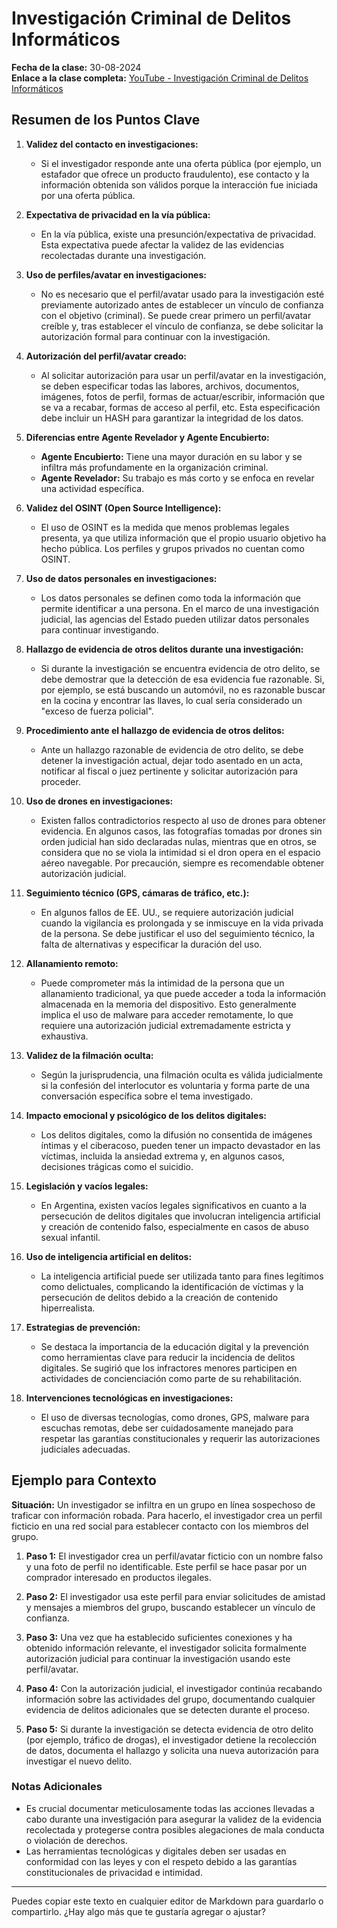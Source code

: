# Investigación Criminal de Delitos Informáticos

**Fecha de la clase:** 30-08-2024  
**Enlace a la clase completa:** [YouTube - Investigación Criminal de Delitos Informáticos](https://youtu.be/BgUHQR7jzfE)

## Resumen de los Puntos Clave

1. **Validez del contacto en investigaciones:**
   - Si el investigador responde ante una oferta pública (por ejemplo, un estafador que ofrece un producto fraudulento), ese contacto y la información obtenida son válidos porque la interacción fue iniciada por una oferta pública.

2. **Expectativa de privacidad en la vía pública:**
   - En la vía pública, existe una presunción/expectativa de privacidad. Esta expectativa puede afectar la validez de las evidencias recolectadas durante una investigación.

3. **Uso de perfiles/avatar en investigaciones:**
   - No es necesario que el perfil/avatar usado para la investigación esté previamente autorizado antes de establecer un vínculo de confianza con el objetivo (criminal). Se puede crear primero un perfil/avatar creíble y, tras establecer el vínculo de confianza, se debe solicitar la autorización formal para continuar con la investigación.

4. **Autorización del perfil/avatar creado:**
   - Al solicitar autorización para usar un perfil/avatar en la investigación, se deben especificar todas las labores, archivos, documentos, imágenes, fotos de perfil, formas de actuar/escribir, información que se va a recabar, formas de acceso al perfil, etc. Esta especificación debe incluir un HASH para garantizar la integridad de los datos.

5. **Diferencias entre Agente Revelador y Agente Encubierto:**
   - **Agente Encubierto:** Tiene una mayor duración en su labor y se infiltra más profundamente en la organización criminal.
   - **Agente Revelador:** Su trabajo es más corto y se enfoca en revelar una actividad específica.

6. **Validez del OSINT (Open Source Intelligence):**
   - El uso de OSINT es la medida que menos problemas legales presenta, ya que utiliza información que el propio usuario objetivo ha hecho pública. Los perfiles y grupos privados no cuentan como OSINT.

7. **Uso de datos personales en investigaciones:**
   - Los datos personales se definen como toda la información que permite identificar a una persona. En el marco de una investigación judicial, las agencias del Estado pueden utilizar datos personales para continuar investigando.

8. **Hallazgo de evidencia de otros delitos durante una investigación:**
   - Si durante la investigación se encuentra evidencia de otro delito, se debe demostrar que la detección de esa evidencia fue razonable. Si, por ejemplo, se está buscando un automóvil, no es razonable buscar en la cocina y encontrar las llaves, lo cual sería considerado un "exceso de fuerza policial".

9. **Procedimiento ante el hallazgo de evidencia de otros delitos:**
   - Ante un hallazgo razonable de evidencia de otro delito, se debe detener la investigación actual, dejar todo asentado en un acta, notificar al fiscal o juez pertinente y solicitar autorización para proceder.

10. **Uso de drones en investigaciones:**
    - Existen fallos contradictorios respecto al uso de drones para obtener evidencia. En algunos casos, las fotografías tomadas por drones sin orden judicial han sido declaradas nulas, mientras que en otros, se considera que no se viola la intimidad si el dron opera en el espacio aéreo navegable. Por precaución, siempre es recomendable obtener autorización judicial.

11. **Seguimiento técnico (GPS, cámaras de tráfico, etc.):**
    - En algunos fallos de EE. UU., se requiere autorización judicial cuando la vigilancia es prolongada y se inmiscuye en la vida privada de la persona. Se debe justificar el uso del seguimiento técnico, la falta de alternativas y especificar la duración del uso.

12. **Allanamiento remoto:**
    - Puede comprometer más la intimidad de la persona que un allanamiento tradicional, ya que puede acceder a toda la información almacenada en la memoria del dispositivo. Esto generalmente implica el uso de malware para acceder remotamente, lo que requiere una autorización judicial extremadamente estricta y exhaustiva.

13. **Validez de la filmación oculta:**
    - Según la jurisprudencia, una filmación oculta es válida judicialmente si la confesión del interlocutor es voluntaria y forma parte de una conversación específica sobre el tema investigado.

14. **Impacto emocional y psicológico de los delitos digitales:**
    - Los delitos digitales, como la difusión no consentida de imágenes íntimas y el ciberacoso, pueden tener un impacto devastador en las víctimas, incluida la ansiedad extrema y, en algunos casos, decisiones trágicas como el suicidio.

15. **Legislación y vacíos legales:**
    - En Argentina, existen vacíos legales significativos en cuanto a la persecución de delitos digitales que involucran inteligencia artificial y creación de contenido falso, especialmente en casos de abuso sexual infantil.

16. **Uso de inteligencia artificial en delitos:**
    - La inteligencia artificial puede ser utilizada tanto para fines legítimos como delictuales, complicando la identificación de víctimas y la persecución de delitos debido a la creación de contenido hiperrealista.

17. **Estrategias de prevención:**
    - Se destaca la importancia de la educación digital y la prevención como herramientas clave para reducir la incidencia de delitos digitales. Se sugirió que los infractores menores participen en actividades de concienciación como parte de su rehabilitación.

18. **Intervenciones tecnológicas en investigaciones:**
    - El uso de diversas tecnologías, como drones, GPS, malware para escuchas remotas, debe ser cuidadosamente manejado para respetar las garantías constitucionales y requerir las autorizaciones judiciales adecuadas.

## Ejemplo para Contexto

**Situación:** Un investigador se infiltra en un grupo en línea sospechoso de traficar con información robada. Para hacerlo, el investigador crea un perfil ficticio en una red social para establecer contacto con los miembros del grupo.

1. **Paso 1:** El investigador crea un perfil/avatar ficticio con un nombre falso y una foto de perfil no identificable. Este perfil se hace pasar por un comprador interesado en productos ilegales.

2. **Paso 2:** El investigador usa este perfil para enviar solicitudes de amistad y mensajes a miembros del grupo, buscando establecer un vínculo de confianza.

3. **Paso 3:** Una vez que ha establecido suficientes conexiones y ha obtenido información relevante, el investigador solicita formalmente autorización judicial para continuar la investigación usando este perfil/avatar.

4. **Paso 4:** Con la autorización judicial, el investigador continúa recabando información sobre las actividades del grupo, documentando cualquier evidencia de delitos adicionales que se detecten durante el proceso.

5. **Paso 5:** Si durante la investigación se detecta evidencia de otro delito (por ejemplo, tráfico de drogas), el investigador detiene la recolección de datos, documenta el hallazgo y solicita una nueva autorización para investigar el nuevo delito.

### Notas Adicionales

- Es crucial documentar meticulosamente todas las acciones llevadas a cabo durante una investigación para asegurar la validez de la evidencia recolectada y protegerse contra posibles alegaciones de mala conducta o violación de derechos.
- Las herramientas tecnológicas y digitales deben ser usadas en conformidad con las leyes y con el respeto debido a las garantías constitucionales de privacidad e intimidad.

---

Puedes copiar este texto en cualquier editor de Markdown para guardarlo o compartirlo. ¿Hay algo más que te gustaría agregar o ajustar? 
